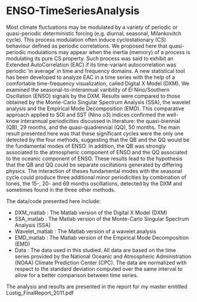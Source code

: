 # ENSO-TimeSeriesAnalysis

Most climate fluctuations may be modulated by a variety of periodic or quasi-periodic deterministic forcing (e.g. diurnal, seasonal, Milankovitch cycle). This process modulation often induce cyclostationary (CS) behaviour defined as periodic correlations. We proposed here that quasi-periodic modulations may appear when the inertia (memory) of a process is modulating its pure CS property. Such process was said to exhibit an Extended AutoCorrelation (EAC) if its time-variant autocorrelation was periodic ’in average’ in time and frequency domains. A new statistical tool has been developed to analyze EAC in a time series with the help of a comfortable time-frequency visualization, called Digital X Model (DXM). We examined the seasonal-to-interannual varibility of El Nino/Southern Oscillation (ENSO) signals by the DXM. Results were compared to those obtained by the Monte-Carlo Singular Spectrum Analysis (SSA), the wavelet analysis and the Empirical Mode Decomposition (EMD). This comparative approach applied to SOI and SST (Nino o3) indices confirmed the well-know interannual periodicities discussed in literature: the quasi-biennial (QB), 29 months, and the quasi-quadrennial (QQ), 50 months. The main result presented here was that these significant cycles were the only one detected by the four methods, suggesting that the QB and the QQ would be the fundamental modes of ENSO. In addition, the QB was strongly associated to the atmospheric component of ENSO and the QQ associated to the oceanic component of ENSO. These results lead to the hypothesis that the QB and QQ could be separate oscillations generated by differing physics. The interaction of theses fundamental modes with the seasonal cycle could produce three additional minor periodicities by combination of tones, the 15-, 20- and 69 months oscillations, detected by the DXM and sometimes found in the three other methods.

The data/code presented here include:
- DXM_matlab : The Matlab version of the Digital X Model (DXM)
- SSA_matlab : The Matlab version of the Monte-Carlo Singular Spectrum Analysis (SSA)
- Wavelet_matlab : The Matlab version of a wavelet analysis
- EMD_matlab : The Matlab version of the Empirical Mode Decomposition (EMD)
- Data : The data used in this studied. All data are based on the time series provided by the National Oceanic and Atmospheric Administration (NOAA) Climate Prediction Center (CPC). The data are normalized with respect to the standard deviation computed over the same interval to allow for a better comparison between time series.

The analysis and results are presented in the report for my master emtitled Lustig_FinalReport_2011.pdf

